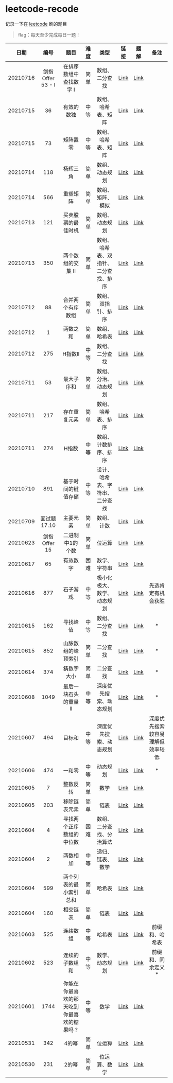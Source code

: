# leetcode-recode

记录一下在 [leetcode](https://www.leetcode-cn.com) 刷的题目

> flag：每天至少完成每日一题！

| 日期 | 编号 | 题目 | 难度 | 类型 | 链接 | 题解 | 备注 |
| :----: | :----: | :----: | :----: | :----: | :----: | :----: | :----: |
| 20210716 | 剑指 Offer 53 - I | 在排序数组中查找数字 I | 简单 | 数组、二分查找 | [Link](https://leetcode-cn.com/problems/zai-pai-xu-shu-zu-zhong-cha-zhao-shu-zi-lcof/) | [Link](./src/main/java/org/example/jianzhioffer/Q0053.java) | |
| 20210715 | 36 | 有效的数独 | 中等 | 数组、哈希表、矩阵 | [Link](https://leetcode-cn.com/problems/valid-sudoku/) | [Link](./src/main/java/org/example/leetcode/Q0036.java) | |
| 20210715 | 73 | 矩阵置零 | 中等 | 数组、哈希表、矩阵 | [Link](https://leetcode-cn.com/problems/set-matrix-zeroes/) | [Link](./src/main/java/org/example/leetcode/Q0073.java) | |
| 20210714 | 118 | 杨辉三角 | 简单 | 数组、动态规划 | [Link](https://leetcode-cn.com/problems/pascals-triangle/) | [Link](./src/main/java/org/example/leetcode/Q0118.java) | |
| 20210714 | 566 | 重塑矩阵 | 简单 | 数组、矩阵、模拟 | [Link](https://leetcode-cn.com/problems/reshape-the-matrix/) | [Link](./src/main/java/org/example/leetcode/Q0566.java) | |
| 20210713 | 121 | 买卖股票的最佳时机 | 简单 | 数组、动态规划 | [Link](https://leetcode-cn.com/problems/best-time-to-buy-and-sell-stock/) | [Link](./src/main/java/org/example/leetcode/Q0121.java) | |
| 20210713 | 350 | 两个数组的交集 II | 简单 | 数组、哈希表、双指针、二分查找、排序 | [Link](https://leetcode-cn.com/problems/intersection-of-two-arrays-ii/) | [Link](./src/main/java/org/example/leetcode/Q0350.java) | |
| 20210712 | 88 | 合并两个有序数组 | 简单 | 数组、双指针、排序 | [Link](https://leetcode-cn.com/problems/merge-sorted-array/) | [Link](./src/main/java/org/example/leetcode/Q0088.java) | |
| 20210712 | 1 | 两数之和 | 简单 | 数组、哈希表 | [Link](https://leetcode-cn.com/problems/two-sum/) | [Link](./src/main/java/org/example/leetcode/Q0001.java) | |
| 20210712 | 275 | H指数II | 中等 | 数组、二分查找 | [Link](https://leetcode-cn.com/problems/h-index-ii/) | [Link](./src/main/java/org/example/leetcode/Q0275.java) | |
| 20210711 | 53 | 最大子序和 | 简单 | 数组、分治、动态规划 | [Link](https://leetcode-cn.com/problems/maximum-subarray/) | [Link](./src/main/java/org/example/leetcode/Q0053.java) | |
| 20210711 | 217 | 存在重复元素 | 简单 | 数组、哈希表、排序 | [Link](https://leetcode-cn.com/problems/contains-duplicate/) | [Link](./src/main/java/org/example/leetcode/Q0217.java) | |
| 20210711 | 274 | H指数 | 中等 | 数组、计数排序、排序 | [Link](https://leetcode-cn.com/problems/h-index/) | [Link](./src/main/java/org/example/leetcode/Q0274.java) | |
| 20210710 | 891 | 基于时间的键值存储 | 中等 | 设计、哈希表、字符串、二分查找 | [Link](https://leetcode-cn.com/problems/time-based-key-value-store/) | [Link](./src/main/java/org/example/leetcode/Q0981.java) | |
| 20210709 | 面试题 17.10 | 主要元素 | 简单 | 数组、计数 | [Link](https://leetcode-cn.com/problems/find-majority-element-lcci/) | [Link](./src/main/java/org/example/interview17/Q0010.java) | |
| 20210623 | 剑指 Offer 15 | 二进制中1的个数 | 简单 | 位运算 | [Link](https://leetcode-cn.com/problems/er-jin-zhi-zhong-1de-ge-shu-lcof/) | [Link](./src/main/java/org/example/jianzhioffer/Q0015.java) | |
| 20210617 | 65 | 有效数字 | 困难 | 数学、字符串 | [Link](https://leetcode-cn.com/problems/valid-number/) | [Link](./src/main/java/org/example/leetcode/Q0065.java) | |
| 20210616 | 877 | 石子游戏 | 中等 | 极小化极大、数学、动态规划 | [Link](https://leetcode-cn.com/problems/stone-game/) | [Link](./src/main/java/org/example/leetcode/Q0877.java) | 先选肯定有机会获胜 |
| 20210615 | 162 | 寻找峰值 | 中等 | 数组、二分查找 | [Link](https://leetcode-cn.com/problems/find-peak-element/) | [Link](./src/main/java/org/example/leetcode/Q0162.java) | * |
| 20210615 | 852 | 山脉数组的峰顶索引 | 简单 | 二分查找 | [Link](https://leetcode-cn.com/problems/peak-index-in-a-mountain-array/) | [Link](./src/main/java/org/example/leetcode/Q0852.java) | * |
| 20210614 | 374 | 猜数字大小 | 简单 | 二分查找 | [Link](https://leetcode-cn.com/problems/guess-number-higher-or-lower/) | [Link](./src/main/java/org/example/leetcode/Q0374.java) | * |
| 20210608 | 1049 | 最后一块石头的重量 II | 中等 | 深度优先搜索、动态规划 | [Link](https://leetcode-cn.com/problems/last-stone-weight-ii/) | [Link](./src/main/java/org/example/leetcode/Q1049.java) | * |
| 20210607 | 494 | 目标和 | 中等 | 深度优先搜索、动态规划 | [Link](https://leetcode-cn.com/problems/target-sum/) | [Link](./src/main/java/org/example/leetcode/Q0494.java) | 深度优先搜索较容易理解但效率较低 |
| 20210606 | 474 | 一和零 | 中等 | 动态规划 | [Link](https://leetcode-cn.com/problems/ones-and-zeroes/) | [Link](./src/main/java/org/example/leetcode/Q0474.java) | * |
| 20210605 | 7 | 整数反转 | 简单 | 数学 | [Link](https://leetcode-cn.com/problems/reverse-integer/) | [Link](./src/main/java/org/example/leetcode/Q0007.java) | |
| 20210605 | 203 | 移除链表元素 | 简单 | 链表 | [Link](https://leetcode-cn.com/problems/remove-linked-list-elements/) | [Link](./src/main/java/org/example/leetcode/Q0203.java) | |
| 20210604 | 4 | 寻找两个正序数组的中位数 | 困难 | 数组、二分查找、分治算法 | [Link](https://leetcode-cn.com/problems/median-of-two-sorted-arrays/) | [Link](./src/main/java/org/example/leetcode/Q0004.java) | |
| 20210604 | 2 | 两数相加 | 中等 | 递归、链表、数学 | [Link](https://leetcode-cn.com/problems/add-two-numbers/) | [Link](./src/main/java/org/example/leetcode/Q0002.java) | |
| 20210604 | 599 | 两个列表的最小索引总和 | 简单 | 哈希表 | [Link](https://leetcode-cn.com/problems/minimum-index-sum-of-two-lists/) | [Link](./src/main/java/org/example/leetcode/Q0599.java) | |
| 20210604 | 160 | 相交链表 | 简单 | 链表 | [Link](https://leetcode-cn.com/problems/intersection-of-two-linked-lists/) | [Link](./src/main/java/org/example/leetcode/Q0160.java) | |
| 20210603 | 525 | 连续数组 | 中等 | 哈希表 | [Link](https://leetcode-cn.com/problems/contiguous-array/) | [Link](./src/main/java/org/example/leetcode/Q0525.java) | 前缀和、哈希表 |
| 20210602 | 523 | 连续的子数组和 | 中等 | 数学、动态规划 | [Link](https://leetcode-cn.com/problems/continuous-subarray-sum/) | [Link](./src/main/java/org/example/leetcode/Q0523.java) | 前缀和、同余定义* |
| 20210601 | 1744 | 你能在你最喜欢的那天吃到你最喜欢的糖果吗？ | 中等 | 数学 | [Link](https://leetcode-cn.com/problems/can-you-eat-your-favorite-candy-on-your-favorite-day/) | [Link](./src/main/java/org/example/leetcode/Q1744.java) | |
| 20210531 | 342 | 4的幂 | 简单 | 位运算 | [Link](https://leetcode-cn.com/problems/power-of-four/) | [Link](./src/main/java/org/example/leetcode/Q0342.java) | |
| 20210530 | 231 | 2的幂 | 简单 | 位运算、数学 | [Link](https://leetcode-cn.com/problems/power-of-two/) | [Link](./src/main/java/org/example/leetcode/Q0231.java) | |
